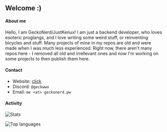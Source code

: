 ## Welcome :)

#### About me
Hello, I am GeckoNerd/JustKenux! I am just a backend developer, 
who loves esoteric proglangs, 
and I love writing some weird stuff, or reinventing bicycles 
and stuff. Many projects of mine in my repos are old and were 
made when I was much less experienced. Right now, there aren't 
many repos here - I removed all old and irrellevant ones and now 
I'm working on some projects to then publish them here.

#### Contact
- Website: [click](https://geckonerd.pw)
- Discord: `@geckwwo`
- Email: `me <at> geckonerd.pw`

#### Activity

![Stats](https://github-readme-stats.vercel.app/api?username=geckwwo&theme=dark&show_icons=true)

![Top languages](https://github-readme-stats.vercel.app/api/top-langs/?username=geckwwo&theme=dark&layout=compact)
